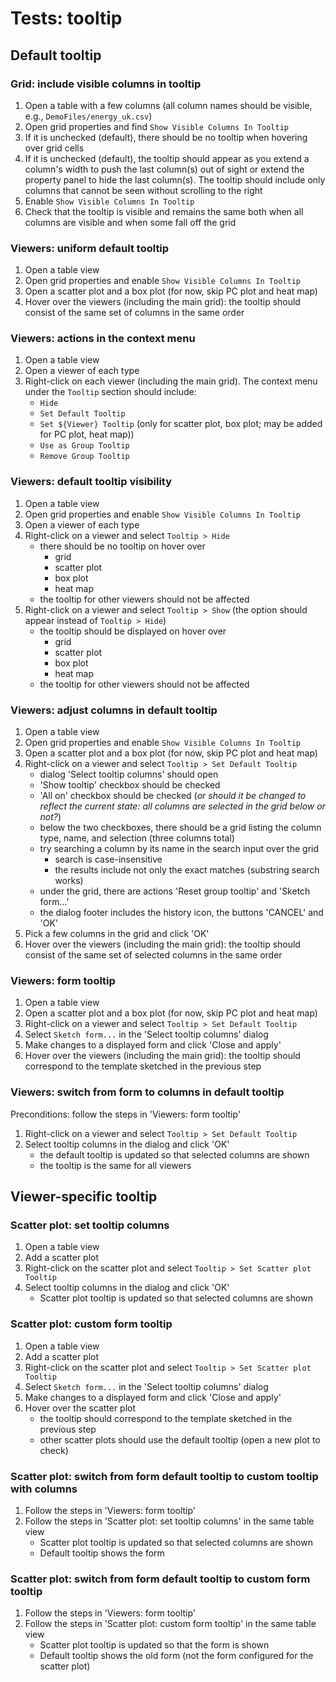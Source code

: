 # Tests: tooltip

## Default tooltip

### Grid: include visible columns in tooltip

1. Open a table with a few columns (all column names should be visible, e.g.,
   `DemoFiles/energy_uk.csv`)
1. Open grid properties and find `Show Visible Columns In Tooltip`
1. If it is unchecked (default), there should be no tooltip when hovering over
   grid cells
1. If it is unchecked (default), the tooltip should appear as you extend a
   column's width to push the last column(s) out of sight or extend the property
   panel to hide the last column(s). The tooltip should include only columns
   that cannot be seen without scrolling to the right
1. Enable `Show Visible Columns In Tooltip`
1. Check that the tooltip is visible and remains the same both when all columns
   are visible and when some fall off the grid

### Viewers: uniform default tooltip

1. Open a table view
1. Open grid properties and enable `Show Visible Columns In Tooltip`
1. Open a scatter plot and a box plot (for now, skip PC plot and heat map)
1. Hover over the viewers (including the main grid): the tooltip should consist
   of the same set of columns in the same order

### Viewers: actions in the context menu

1. Open a table view
1. Open a viewer of each type
1. Right-click on each viewer (including the main grid). The context menu under
   the `Tooltip` section should include:
   - `Hide`
   - `Set Default Tooltip`
   - `Set ${Viewer} Tooltip` (only for scatter plot, box plot; may be added for
     PC plot, heat map))
   - `Use as Group Tooltip`
   - `Remove Group Tooltip`

### Viewers: default tooltip visibility

1. Open a table view
1. Open grid properties and enable `Show Visible Columns In Tooltip`
1. Open a viewer of each type
1. Right-click on a viewer and select `Tooltip > Hide`
   - there should be no tooltip on hover over
     - grid
     - scatter plot
     - box plot
     - heat map
   - the tooltip for other viewers should not be affected
1. Right-click on a viewer and select `Tooltip > Show` (the option should appear
   instead of `Tooltip > Hide`)
   - the tooltip should be displayed on hover over
     - grid
     - scatter plot
     - box plot
     - heat map
   - the tooltip for other viewers should not be affected

### Viewers: adjust columns in default tooltip

1. Open a table view
1. Open grid properties and enable `Show Visible Columns In Tooltip`
1. Open a scatter plot and a box plot (for now, skip PC plot and heat map)
1. Right-click on a viewer and select `Tooltip > Set Default Tooltip`
   - dialog 'Select tooltip columns' should open
   - 'Show tooltip' checkbox should be checked
   - 'All on' checkbox should be checked (*or should it be changed to reflect
    the current state: all columns are selected in the grid below or not?*)
   - below the two checkboxes, there should be a grid listing the column type,
     name, and selection (three columns total)
   - try searching a column by its name in the search input over the grid
     - search is case-insensitive
     - the results include not only the exact matches (substring search works)
   - under the grid, there are actions 'Reset group tooltip' and 'Sketch
     form...'
   - the dialog footer includes the history icon, the buttons 'CANCEL' and 'OK'
1. Pick a few columns in the grid and click 'OK'
1. Hover over the viewers (including the main grid): the tooltip should consist
   of the same set of selected columns in the same order

### Viewers: form tooltip

1. Open a table view
1. Open a scatter plot and a box plot (for now, skip PC plot and heat map)
1. Right-click on a viewer and select `Tooltip > Set Default Tooltip`
1. Select `Sketch form...` in the 'Select tooltip columns' dialog
1. Make changes to a displayed form and click 'Close and apply'
1. Hover over the viewers (including the main grid): the tooltip should
   correspond to the template sketched in the previous step

### Viewers: switch from form to columns in default tooltip

Preconditions: follow the steps in 'Viewers: form tooltip'

1. Right-click on a viewer and select `Tooltip > Set Default Tooltip`
1. Select tooltip columns in the dialog and click 'OK'
   - the default tooltip is updated so that selected columns are shown
   - the tooltip is the same for all viewers

## Viewer-specific tooltip

### Scatter plot: set tooltip columns

1. Open a table view
1. Add a scatter plot
1. Right-click on the scatter plot and select `Tooltip > Set Scatter plot
   Tooltip`
1. Select tooltip columns in the dialog and click 'OK'
   - Scatter plot tooltip is updated so that selected columns are shown

### Scatter plot: custom form tooltip

1. Open a table view
1. Add a scatter plot
1. Right-click on the scatter plot and select `Tooltip > Set Scatter plot
   Tooltip`
1. Select `Sketch form...` in the 'Select tooltip columns' dialog
1. Make changes to a displayed form and click 'Close and apply'
1. Hover over the scatter plot
   - the tooltip should correspond to the template sketched in the previous step
   - other scatter plots should use the default tooltip (open a new plot to
     check)

### Scatter plot: switch from form default tooltip to custom tooltip with columns

1. Follow the steps in 'Viewers: form tooltip'
1. Follow the steps in 'Scatter plot: set tooltip columns' in the same table
   view
   - Scatter plot tooltip is updated so that selected columns are shown
   - Default tooltip shows the form

### Scatter plot: switch from form default tooltip to custom form tooltip

1. Follow the steps in 'Viewers: form tooltip'
1. Follow the steps in 'Scatter plot: custom form tooltip' in the same table
   view
   - Scatter plot tooltip is updated so that the form is shown
   - Default tooltip shows the old form (not the form configured for the scatter
     plot)
